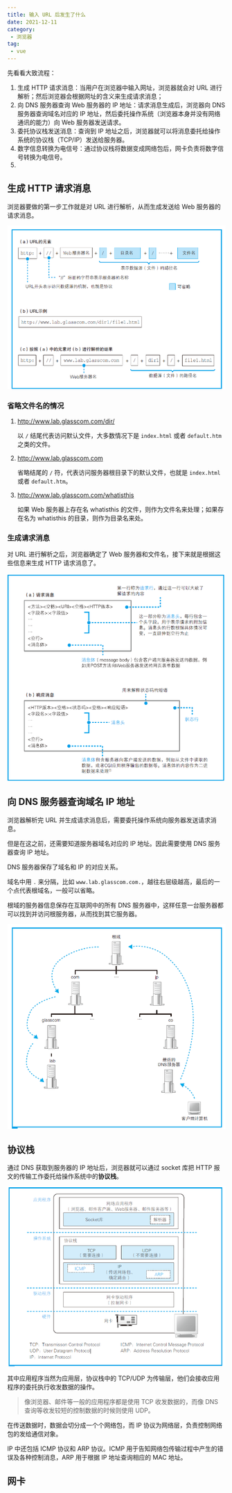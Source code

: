 ```yaml
---
title: 输入 URL 后发生了什么
date: 2021-12-11
category:
 - 浏览器
tag:
 - vue
---
```


先看看大致流程：

1. 生成 HTTP 请求消息：当用户在浏览器中输入网址，浏览器就会对 URL 进行解析；然后浏览器会根据网址的含义来生成请求消息；
2. 向 DNS 服务器查询 Web 服务器的 IP 地址：请求消息生成后，浏览器向 DNS 服务器查询域名对应的 IP 地址，然后委托操作系统（浏览器本身并没有网络通讯的能力）向 Web 服务器发送请求。
3. 委托协议栈发送消息：查询到 IP 地址之后，浏览器就可以将消息委托给操作系统的协议栈（TCP/IP）发送给服务器。
4. 数字信息转换为电信号：通过协议栈将数据变成网络包后，网卡负责将数字信号转换为电信号。
5. 

## 生成 HTTP 请求消息

浏览器要做的第一步工作就是对 URL 进行解析，从而生成发送给 Web 服务器的请求消息。

<img src="/assets/image/computer-science/networking/010/parse-url.png" alt="Web浏览器解析URL" style="zoom:60%;" />

### 省略文件名的情况

1. http://www.lab.glasscom.com/dir/

   以 `/` 结尾代表访问默认文件，大多数情况下是 `index.html` 或者 `default.htm` 之类的文件。

2. http://www.lab.glasscom.com

   省略结尾的 `/` 符，代表访问服务器根目录下的默认文件，也就是 `index.html` 或者 `default.htm`。

3. http://www.lab.glasscom.com/whatisthis

   如果 Web 服务器上存在名 whatisthis 的文件，则作为文件名来处理；如果存在名为 whatisthis 的目录，则作为目录名来处。
### 生成请求消息

对 URL 进行解析之后，浏览器确定了 Web 服务器和文件名，接下来就是根据这些信息来生成 HTTP 请求消息了。

<img src="/assets/image/computer-science/networking/010/message.png" alt="消息格式" style="zoom:60%;" />

## 向 DNS 服务器查询域名 IP 地址

浏览器解析完 URL 并生成请求消息后，需要委托操作系统向服务器发送请求消息。

但是在这之前，还需要知道服务器域名对应的 IP 地址。因此需要使用 DNS 服务器查询 IP 地址。

DNS 服务器保存了域名和 IP 的对应关系。

域名中用 `.` 来分隔，比如 `www.lab.glasscom.com.`，越往右层级越高，最后的一个点代表根域名，一般可以省略。

根域的服务器信息保存在互联网中的所有 DNS 服务器中，这样任意一台服务器都可以找到并访问根服务器，从而找到其它服务器。

![DNS](/assets/image/computer-science/networking/010/DNS.png)

## 协议栈

通过 DNS 获取到服务器的 IP 地址后，浏览器就可以通过 socket 库把 HTTP 报文的传输工作委托给操作系统中的**协议栈**。

![客户端](/assets/image/computer-science/networking/010/TCP-IP.png)

其中应用程序当然为应用层，协议栈中的 TCP/UDP 为传输层，他们会接收应用程序的委托执行收发数据的操作。

> 像浏览器、邮件等一般的应用程序都是使用 TCP 收发数据的，而像 DNS 查询等收发较短的控制数据的时候则使用 UDP。

在传送数据时，数据会切分成一个个网络包，而 IP 协议为网络层，负责控制网络包的发给通信对象。

IP 中还包括 ICMP 协议和 ARP 协议。ICMP 用于告知网络包传输过程中产生的错误及各种控制消息，ARP 用于根据 IP 地址查询相应的 MAC 地址。

## 网卡


